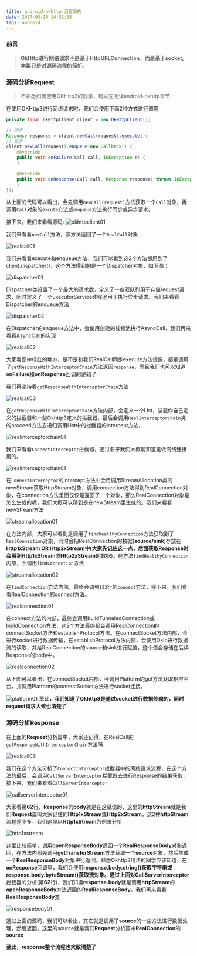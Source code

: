 ```yaml
---
title: android-okhttp-流程简析
date: 2017-03-10 14:51:38
tags: android
---
```


### 前言

> **OkHttp进行网络请求不是基于HttpURLConnection，而是基于socket。本篇只是对源码流程的简析。**

### 源码分析Request

> 不熟悉如何使用OKHttp3的同学，可以先阅读android-okhttp章节

在使用OKHttp3进行网络请求时，我们会使用下面2种方式进行调用

```java
private final OkHttpClient client = new OkHttpClient();

// 同步
Response response = client.newCall(request).execute();
// 异步
client.newCall(request).enqueue(new Callback() {
    @Override 
    public void onFailure(Call call, IOException e) {
    }

    @Override 
    public void onResponse(Call call, Response response) throws IOException {
    }
});
```

从上面的代码可以看出，会先调用`newCall(request)`方法获取一个`Call`对象，再调用`Call`对象的`excute`方法或`enqueue`方法执行同步或异步请求。

<!--more-->

接下来，我们来看看源码:
![okhttpclient01](/img/okhttp/okhttpclient01.jpg)

我们来看看`newCall`方法，该方法返回了一个`RealCall`对象

![realcall01](/img/okhttp/realcall01.jpg)

我们来看看execute和enqueue方法，我们可以看到这2个方法都用到了client.dispatcher()，这个方法得到的是一个Dispatcher对象，如下图：

![dispatcher01](/img/okhttp/dispatcher01.jpg)

Dispatcher类设置了一个最大的请求数，定义了一些双队列用于存储request请求，同时定义了一个ExecutorService线程池用于执行异步请求。我们来看看Dispatcher的enqueue方法

![dispatcher02](/img/okhttp/dispatcher02.jpg)

在Dispatcher的enqueue方法中，会使用创建的线程池执行AsyncCall，我们再来看看AsyncCall的实现

![realcall02](/img/okhttp/realcall02.jpg)

大家看图中标红的地方，是不是和我们RealCall同步execute方法很像，都是调用了`getResponseWithInterceptorChain`方法返回`response`，而且我们也可以知道**onFailure**和**onResponse**回调的逻辑了

我们再来持看`getResponseWithInterceptorChain`方法

![realcall03](/img/okhttp/realcall03.jpg)

在`getResponseWithInterceptorChain`方法内部，会定义一个List，装载你自己定义的拦截器和一些Okhttp3定义的拦截器，最后会调用`RealInterceptorChain`类的proceed方法去递归调用List中的拦截器的intercept方法，

![realinterceptorchain01](/img/okhttp/realinterceptorchain01.jpg)

我们来看看`ConnectInterceptor`拦截器，通过名字我们大概能知道是做网络连接用的。

![realinterceptorchain01](/img/okhttp/connectinterceptor01.jpg)

在`ConnectInterceptor`的intercept方法中会用调用StreamAllocation类的newStream获取HttpStream对象，调用connection方法得到RealConnection对象，在connection方法里面仅仅是返回了一个对象，那么RealConnection对象是怎么生成的呢，我们大概可以猜到是在newStream里生成的。我们来看看newStream方法

![streamallocation01](/img/okhttp/streamallocation01.jpg)

在方法内部，大家可以看到是调用了`findHealthyConnection`方法获取到了`RealConnection`对象，同时会把RealConnection的数据(**source/sink**)存放在**Http1xStream **OR **Http2xStream**中(大家先记住这一点，后面获取Reaponse时会用到**Http1xStream**或**Http2xStream**的数据)。在方法`findHealthyConnection`内部，会调用`findConnection`方法

![streamallocation02](/img/okhttp/streamallocation02.jpg)

在`findConnection`方法内部，最终会调到`193`行的`connect`方法，接下来，我们看看RealConnection的connect方法。

![realconnection01](/img/okhttp/realconnection01.jpg)

在connect方法的内部，最终会调用buildTunneledConnection或buildConnection方法，这2个方法最终都会调用RealConnection的connectSocket方法和establishProtocol方法。在connectSocket方法内部，会进行socket进行数据传输，在establishProtocol方法内部，会使用Okio进行数据流的读取，并给RealConnection的source和sink进行赋值，这个值会存储在后续Response的body中。

![realconnection02](/img/okhttp/realconnection02.jpg)

从上图可以看出，在connectSocket内部，会调用Platform的get方法获取相应平台，并调用Platform的connectSocket方法进行socket连接。

![platform01](/img/okhttp/platform01.jpg)
**至此，我们知道了Okhttp3是通过socket进行数据传输的，同时request请求大致也清楚了**



### 源码分析Response

在上面的**Request**分析篇中，大家还记得，在RealCall的`getResponseWithInterceptorChain`方法吗

![realcall03](/img/okhttp/realcall03.jpg)

我们在这个方法分析了`ConnectInterceptor`拦截器中的网络请求流程，在这个方法的最后，会调用`CallServerInterceptor`拦截器去进行Response的结果获取，接下来，我们来看看`CallServerInterceptor`

![callserverinterceptor01](/img/okhttp/callserverinterceptor01.jpg)

大家看第**62**行，**Response**的**body**就是在这赋值的，这里的**httpStream**就是我们**Request**篇叫大家记住的**Http1xStream**或**Http2xStream**，这2种**httpStream**流程差不多，我们这里以**Http1xStream**为例来分析

![http1xstream](/img/okhttp/http1xstream.jpg)

这里比较简单，调用**openResponseBody**返回一个**RealResponseBody**对象返回，在方法内部先调用**getTransferStream**方法获取一个**source**对象，然后生成一个**RealResponseBody**对象进行返回。熟悉Okhttp3用法的同学应该知道，在**onResponse**回调里，我们会使用**response.body.string()**获取字符串或**response.body.byteStream()**获取流对象。通过上面对**CallServerInterceptor**拦截器的分析(第**62**行)，我们知道**response.body**就是调用**httpStream**的**openResponseBody**方法返回的**RealResponseBody**，我们再来看看**RealResponseBody**类

![responsebody01](/img/okhttp/responsebody01.jpg)

通过上面的源码，我们可以看出，其它就是调用了**source**的一些方法进行数据处理，然后返回，这里的source就是我们**Request**分析篇中**RealConnection**的**source**

**至此，response整个流程也大致清楚了**
